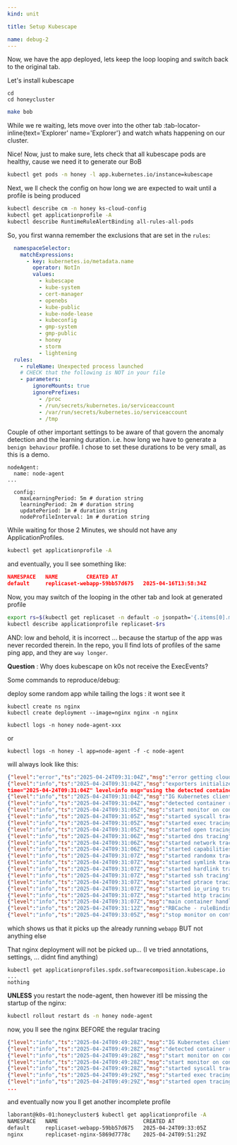 ```yaml
---
kind: unit

title: Setup Kubescape

name: debug-2
---
```


Now, we have the app deployed, lets keep the loop looping and switch back to the original tab.

Let's install kubescape

```
cd
cd honeycluster
```

```sh
make bob
```

While we re waiting, lets move over into the other tab :tab-locator-inline{text='Explorer' name='Explorer'} and watch whats happening on our cluster.



Nice! Now, just to make sure, lets check that all kubescape pods are healthy, cause we need it to 
generate our BoB

```sh
kubectl get pods -n honey -l app.kubernetes.io/instance=kubescape
```
Next, we ll check the config on how long we are expected to wait until a profile is being produced

```sh
kubectl describe cm -n honey ks-cloud-config
kubectl get applicationprofile -A
kubectl describe RuntimeRuleAlertBinding all-rules-all-pods
```


So, you first wanna remember the exclusions that are set in the `rules`:

```yaml
  namespaceSelector:
    matchExpressions:
      - key: kubernetes.io/metadata.name
        operator: NotIn
        values:
          - kubescape
          - kube-system
          - cert-manager
          - openebs
          - kube-public
          - kube-node-lease
          - kubeconfig
          - gmp-system
          - gmp-public
          - honey
          - storm
          - lightening
  rules:
    - ruleName: Unexpected process launched
    # CHECK that the following is NOT in your file
    - parameters:
        ignoreMounts: true
        ignorePrefixes:
          - /proc
          - /run/secrets/kubernetes.io/serviceaccount
          - /var/run/secrets/kubernetes.io/serviceaccount
          - /tmp
```


Couple of other important settings to be aware of that govern the anomaly detection and the
learning duration. i.e. how long we have to generate a `benign behaviour` profile. 
I chose to set these durations to be very small, as this is a demo. 
```
nodeAgent:
  name: node-agent
...

  config:
    maxLearningPeriod: 5m # duration string
    learningPeriod: 2m # duration string
    updatePeriod: 1m # duration string
    nodeProfileInterval: 1m # duration string
```

While waiting for those 2 Minutes, we should not have any ApplicationProfiles.

```sh
kubectl get applicationprofile -A
```
and eventually, you ll see something like:
```json
NAMESPACE   NAME         CREATED AT
default     replicaset-webapp-59bb57d675   2025-04-16T13:58:34Z
```
Now, you may switch of the looping in the other tab and look at generated profile
```sh
export rs=$(kubectl get replicaset -n default -o jsonpath='{.items[0].metadata.name}')
kubectl describe applicationprofile replicaset-$rs
```

AND: low and behold, it is incorrect ... because the startup of the app was never recorded therein.
In the repo, you ll find lots of profiles of the same ping app, and they are `way longer`.

<!-- -- ::simple-task
---
:tasks: tasks
:name: appprofempty
---
#active
Delete all application profiles in case you have any

#completed
Yay! All clear!
::  -->

__Question__ : Why does kubescape on k0s not receive the ExecEvents?

Some commands to reproduce/debug:




deploy some random app while tailing the logs : it wont see it

```
kubectl create ns nginx
kubectl create deployment --image=nginx nginx -n nginx
``` 

```
kubectl logs -n honey node-agent-xxx
```
or
```
kubectl logs -n honey -l app=node-agent -f -c node-agent
```

will always look like this:
```json
{"level":"error","ts":"2025-04-24T09:31:04Z","msg":"error getting cloud metadata","error":"unknown cloud provider for node k0s-01: "}
{"level":"info","ts":"2025-04-24T09:31:04Z","msg":"exporters initialized"}
time="2025-04-24T09:31:04Z" level=info msg="using the detected container runtime socket path from Kubelet's config: /run/k0s/containerd.sock"
{"level":"info","ts":"2025-04-24T09:31:04Z","msg":"IG Kubernetes client created","client":{"RuntimeConfig":{"Name":"containerd","SocketPath":"/host/run/k0s/containerd.sock","RuntimeProtocol":"cri","Extra":{"Namespace":""}}}}
{"level":"info","ts":"2025-04-24T09:31:04Z","msg":"detected container runtime","containerRuntime":"containerd"}
{"level":"info","ts":"2025-04-24T09:31:05Z","msg":"start monitor on container","container ID":"41accc00820af1a7009b72ee0077158f3aa09f5a40c48eea19847fd95dc84551","k8s workload":"default/webapp-59bb57d675-zjgqc/ping-app","ContainerImageDigest":"sha256:99fe0f297bbaeca1896219486de8d777fa46bd5b0cabe8488de77405149c524d","ContainerImageName":"docker.io/amitschendel/ping-app:latest"}
{"level":"info","ts":"2025-04-24T09:31:05Z","msg":"started syscall tracing"}
{"level":"info","ts":"2025-04-24T09:31:05Z","msg":"started exec tracing"}
{"level":"info","ts":"2025-04-24T09:31:05Z","msg":"started open tracing"}
{"level":"info","ts":"2025-04-24T09:31:06Z","msg":"started dns tracing"}
{"level":"info","ts":"2025-04-24T09:31:06Z","msg":"started network tracing"}
{"level":"info","ts":"2025-04-24T09:31:06Z","msg":"started capabilities tracing"}
{"level":"info","ts":"2025-04-24T09:31:07Z","msg":"started randomx tracing"}
{"level":"info","ts":"2025-04-24T09:31:07Z","msg":"started symlink tracing"}
{"level":"info","ts":"2025-04-24T09:31:07Z","msg":"started hardlink tracing"}
{"level":"info","ts":"2025-04-24T09:31:07Z","msg":"started ssh tracing"}
{"level":"info","ts":"2025-04-24T09:31:07Z","msg":"started ptrace tracing"}
{"level":"info","ts":"2025-04-24T09:31:07Z","msg":"started io_uring tracing"}
{"level":"info","ts":"2025-04-24T09:31:07Z","msg":"started http tracing"}
{"level":"info","ts":"2025-04-24T09:31:07Z","msg":"main container handler started"}
{"level":"info","ts":"2025-04-24T09:31:12Z","msg":"RBCache - ruleBinding added/modified","name":"/all-rules-all-pods"}
{"level":"info","ts":"2025-04-24T09:33:05Z","msg":"stop monitor on container - monitoring time ended","container ID":"41accc00820af1a7009b72ee0077158f3aa09f5a40c48eea19847fd95dc84551","k8s workload":"default/webapp-59bb57d675-zjgqc/ping-app"}
```
which shows us that it picks up the already running `webapp` BUT not anything else

That nginx deployment will not be picked up... (I ve tried annotations, settings, ... didnt find anything)

```
kubectl get applicationprofiles.spdx.softwarecomposition.kubescape.io 
...
nothing
```


__UNLESS__ you restart the node-agent, then however itll be missing the startup of the nginx:

```sh
kubectl rollout restart ds -n honey node-agent 
```
now, you ll see the nginx BEFORE the regular tracing 

```json
{"level":"info","ts":"2025-04-24T09:49:28Z","msg":"IG Kubernetes client created","client":{"RuntimeConfig":{"Name":"containerd","SocketPath":"/host/run/k0s/containerd.sock","RuntimeProtocol":"cri","Extra":{"Namespace":""}}}}
{"level":"info","ts":"2025-04-24T09:49:28Z","msg":"detected container runtime","containerRuntime":"containerd"}
{"level":"info","ts":"2025-04-24T09:49:28Z","msg":"start monitor on container","container ID":"d8ff80155c3e84a3dadc41d2904e0d49530f1cd8e896206005cfe2755679547c","k8s workload":"nginx/nginx-5869d7778c-wsd6v/nginx","ContainerImageDigest":"sha256:5ed8fcc66f4ed123c1b2560ed708dc148755b6e4cbd8b943fab094f2c6bfa91e","ContainerImageName":"docker.io/library/nginx:latest"}
{"level":"info","ts":"2025-04-24T09:49:28Z","msg":"start monitor on container","container ID":"41accc00820af1a7009b72ee0077158f3aa09f5a40c48eea19847fd95dc84551","k8s workload":"default/webapp-59bb57d675-zjgqc/ping-app","ContainerImageDigest":"sha256:99fe0f297bbaeca1896219486de8d777fa46bd5b0cabe8488de77405149c524d","ContainerImageName":"docker.io/amitschendel/ping-app:latest"}
{"level":"info","ts":"2025-04-24T09:49:28Z","msg":"started syscall tracing"}
{"level":"info","ts":"2025-04-24T09:49:29Z","msg":"started exec tracing"}
{"level":"info","ts":"2025-04-24T09:49:29Z","msg":"started open tracing"}
...
```

and eventually now you ll get another incomplete profile
```sh
laborant@k0s-01:honeycluster$ kubectl get applicationprofile -A
NAMESPACE   NAME                           CREATED AT
default     replicaset-webapp-59bb57d675   2025-04-24T09:33:05Z
nginx       replicaset-nginx-5869d7778c    2025-04-24T09:51:29Z
```